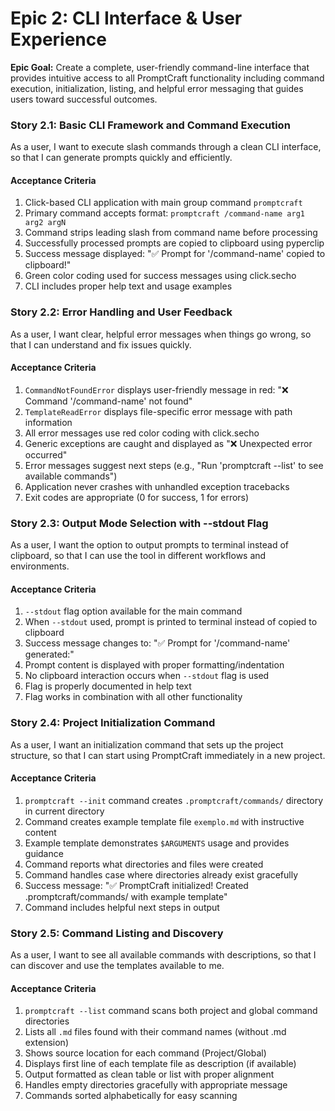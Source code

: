 # Epic 2: CLI Interface & User Experience

**Epic Goal:** Create a complete, user-friendly command-line interface that provides intuitive access to all PromptCraft functionality including command execution, initialization, listing, and helpful error messaging that guides users toward successful outcomes.

### Story 2.1: Basic CLI Framework and Command Execution

As a user,
I want to execute slash commands through a clean CLI interface,
so that I can generate prompts quickly and efficiently.

#### Acceptance Criteria
1. Click-based CLI application with main group command `promptcraft`
2. Primary command accepts format: `promptcraft /command-name arg1 arg2 argN`
3. Command strips leading slash from command name before processing
4. Successfully processed prompts are copied to clipboard using pyperclip
5. Success message displayed: "✅ Prompt for '/command-name' copied to clipboard!"
6. Green color coding used for success messages using click.secho
7. CLI includes proper help text and usage examples

### Story 2.2: Error Handling and User Feedback

As a user,
I want clear, helpful error messages when things go wrong,
so that I can understand and fix issues quickly.

#### Acceptance Criteria
1. `CommandNotFoundError` displays user-friendly message in red: "❌ Command '/command-name' not found"
2. `TemplateReadError` displays file-specific error message with path information
3. All error messages use red color coding with click.secho
4. Generic exceptions are caught and displayed as "❌ Unexpected error occurred"
5. Error messages suggest next steps (e.g., "Run 'promptcraft --list' to see available commands")
6. Application never crashes with unhandled exception tracebacks
7. Exit codes are appropriate (0 for success, 1 for errors)

### Story 2.3: Output Mode Selection with --stdout Flag

As a user,
I want the option to output prompts to terminal instead of clipboard,
so that I can use the tool in different workflows and environments.

#### Acceptance Criteria
1. `--stdout` flag option available for the main command
2. When `--stdout` used, prompt is printed to terminal instead of copied to clipboard
3. Success message changes to: "✅ Prompt for '/command-name' generated:"
4. Prompt content is displayed with proper formatting/indentation
5. No clipboard interaction occurs when `--stdout` flag is used
6. Flag is properly documented in help text
7. Flag works in combination with all other functionality

### Story 2.4: Project Initialization Command

As a user,
I want an initialization command that sets up the project structure,
so that I can start using PromptCraft immediately in a new project.

#### Acceptance Criteria
1. `promptcraft --init` command creates `.promptcraft/commands/` directory in current directory
2. Command creates example template file `exemplo.md` with instructive content
3. Example template demonstrates `$ARGUMENTS` usage and provides guidance
4. Command reports what directories and files were created
5. Command handles case where directories already exist gracefully
6. Success message: "✅ PromptCraft initialized! Created .promptcraft/commands/ with example template"
7. Command includes helpful next steps in output

### Story 2.5: Command Listing and Discovery

As a user,
I want to see all available commands with descriptions,
so that I can discover and use the templates available to me.

#### Acceptance Criteria
1. `promptcraft --list` command scans both project and global command directories
2. Lists all `.md` files found with their command names (without .md extension)
3. Shows source location for each command (Project/Global)
4. Displays first line of each template file as description (if available)
5. Output formatted as clean table or list with proper alignment
6. Handles empty directories gracefully with appropriate message
7. Commands sorted alphabetically for easy scanning

